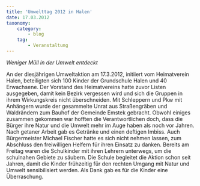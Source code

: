 ```yaml
---
title: 'Umwelttag 2012 in Halen'
date: 17.03.2012
taxonomy:
    category:
        - blog
    tag:
        - Veranstaltung
---
```


*Weniger Müll in der Umwelt entdeckt*

An der diesjährigen Umweltaktion am 17.3.2012, initiiert vom Heimatverein Halen, beteiligten sich 100 Kinder der Grundschule Halen und 40 Erwachsene.
Der Vorstand des Heimatvereins hatte zuvor Listen ausgegeben, damit kein Bezirk vergessen wird und sich die Gruppen in ihrem Wirkungskreis nicht überschneiden. Mit Schleppern und Pkw mit Anhängern wurde der gesammelte Unrat aus Straßengräben und Waldrändern zum Bauhof der Gemeinde Emstek gebracht. Obwohl einiges zusammen gekommen war hofften die Verantwortlichen doch, dass die Bürger ihre Natur und die Umwelt mehr im Auge haben als noch vor Jahren. Nach getaner Arbeit gab es Getränke und einen deftigen Imbiss. Auch Bürgermeister Michael Fischer hatte es sich nicht nehmen lassen, zum Abschluss den freiwilligen Helfern für ihren Einsatz zu danken.
Bereits am Freitag waren die Schulkinder mit ihren Lehrern unterwegs, um die schulnahen Gebiete zu säubern. Die Schule begleitet die Aktion schon seit Jahren, damit die Kinder frühzeitig für den rechten Umgang mit Natur und Umwelt sensibilisiert werden. Als Dank gab es für die Kinder eine Überraschung.

